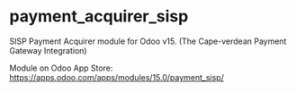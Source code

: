 # payment_acquirer_sisp
SISP Payment Acquirer module for Odoo v15. (The Cape-verdean Payment Gateway Integration)

Module on Odoo App Store: https://apps.odoo.com/apps/modules/15.0/payment_sisp/ 
